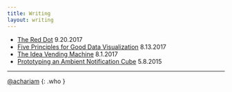 ```yaml
---
title: Writing
layout: writing
---
```


+ [The Red Dot](/red-dot) <span>9.20.2017</span>
+ [Five Principles for Good Data Visualization](/dataviz) <span>8.13.2017</span>
+ [The Idea Vending Machine](/elyxel) <span>8.1.2017</span>
+ [Prototyping an Ambient Notification Cube](/prototyping) <span>5.8.2015</span>

-----

[@achariam](http://www.twitter.com/achariam)
{: .who }


